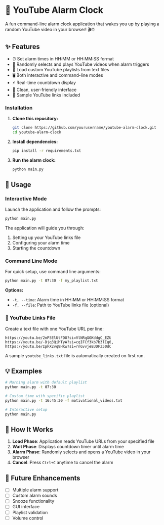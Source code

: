 # 🎵 YouTube Alarm Clock

A fun command-line alarm clock application that wakes you up by playing a random YouTube video in your browser! 🎬⏰

## ✨ Features
- ⏰ Set alarm times in HH:MM or HH:MM:SS format
- 🎯 Randomly selects and plays YouTube videos when alarm triggers
- 📁 Load custom YouTube playlists from text files
- 🖥️ Both interactive and command-line modes
- ⚡ Real-time countdown display
- 🎨 Clean, user-friendly interface
- 📝 Sample YouTube links included


### Installation

1. **Clone this repository:**
   ```bash
   git clone https://github.com/yourusername/youtube-alarm-clock.git
   cd youtube-alarm-clock
   ```

2. **Install dependencies:**
   ```bash
   pip install -r requirements.txt
   ```

3. **Run the alarm clock:**
   ```bash
   python main.py
   ```

## 📖 Usage

### Interactive Mode

Launch the application and follow the prompts:

```bash
python main.py
```

The application will guide you through:
1. Setting up your YouTube links file
2. Configuring your alarm time
3. Starting the countdown

### Command Line Mode

For quick setup, use command line arguments:

```bash
python main.py -t 07:30 -f my_playlist.txt
```

**Options:**
- `-t, --time`: Alarm time in HH:MM or HH:MM:SS format
- `-f, --file`: Path to YouTube links file (optional)

### 📝 YouTube Links File

Create a text file with one YouTube URL per line:

```
https://youtu.be/2nP3ElUtFDU?si=VlNRqGGKddgC_EZU
https://youtu.be/-Djq3QihTyA?si=cqIFCf3kb7b3lIq0,
https://youtu.be/IpFX2vq8HKw?si=rnGvvjeEUDFZ50dC
```

A sample `youtube_links.txt` file is automatically created on first run.

## 💡 Examples

```bash
# Morning alarm with default playlist
python main.py -t 07:30

# Custom time with specific playlist
python main.py -t 16:45:30 -f motivational_videos.txt

# Interactive setup
python main.py
```

## 🔧 How It Works

1. **Load Phase**: Application reads YouTube URLs from your specified file
2. **Wait Phase**: Displays countdown timer until alarm time
3. **Alarm Phase**: Randomly selects and opens a YouTube video in your browser
4. **Cancel**: Press `Ctrl+C` anytime to cancel the alarm



## 🎯 Future Enhancements

- [ ] Multiple alarm support
- [ ] Custom alarm sounds
- [ ] Snooze functionality
- [ ] GUI interface
- [ ] Playlist validation
- [ ] Volume control
